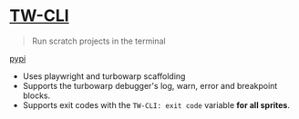 # [TW-CLI](https://github.com/inflated-goboscript/tw-cli)

> Run scratch projects in the terminal

[pypi](https://pypi.org/project/turbowarp-cli/)

- Uses playwright and turbowarp scaffolding
- Supports the turbowarp debugger's log, warn, error and breakpoint blocks.
- Supports exit codes with the `TW-CLI: exit code` variable **for all sprites**.
